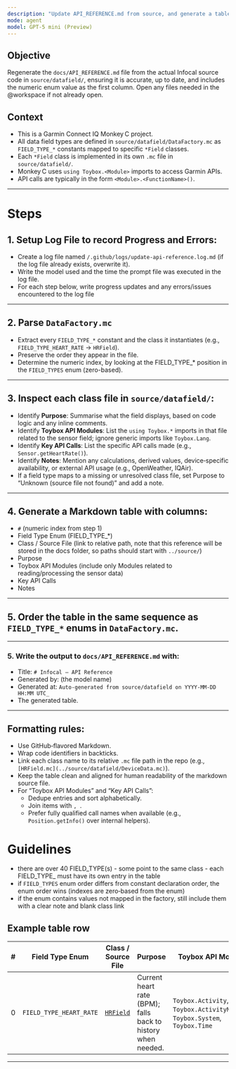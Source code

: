 ```yaml
---
description: "Update API_REFERENCE.md from source, and generate a table of FIELD_TYPE_* enums with details."
mode: agent
model: GPT-5 mini (Preview)
---
```


## Objective
Regenerate the `docs/API_REFERENCE.md` file from the actual Infocal source code in `source/datafield/`, ensuring it is accurate, up to date, and includes the numeric enum value as the first column.  Open any files needed in the @workspace if not already open.

## Context
- This is a Garmin Connect IQ Monkey C project.
- All data field types are defined in `source/datafield/DataFactory.mc` as `FIELD_TYPE_*` constants mapped to specific `*Field` classes.
- Each `*Field` class is implemented in its own `.mc` file in `source/datafield/`.
- Monkey C uses `using Toybox.<Module>` imports to access Garmin APIs.
- API calls are typically in the form `<Module>.<FunctionName>()`.

---

# Steps

## 1. **Setup Log File to record Progress and Errors:**
   - Create a log file named `/.github/logs/update-api-reference.log.md` (if the log file already exists, overwrite it).
   - Write the model used and the time the prompt file was executed in the log file.
   - For each step below, write progress updates and any errors/issues encountered to the log file

---

## 2. **Parse `DataFactory.mc`**
   - Extract every `FIELD_TYPE_*` constant and the class it instantiates (e.g., `FIELD_TYPE_HEART_RATE` → `HRField`).
   - Preserve the order they appear in the file.
   - Determine the numeric index, by looking at the FIELD_TYPE_* position in the `FIELD_TYPES` enum (zero-based).

---

## 3. **Inspect each class file** in `source/datafield/`:
   - Identify **Purpose**: Summarise what the field displays, based on code logic and any inline comments.
   - Identify **Toybox API Modules**: List the `using Toybox.*` imports in that file related to the sensor field; ignore generic imports like `Toybox.Lang`.
   - Identify **Key API Calls**: List the specific API calls made (e.g., `Sensor.getHeartRate()`).
   - Identify **Notes**: Mention any calculations, derived values, device‑specific availability, or external API usage (e.g., OpenWeather, IQAir).
   - If a field type maps to a missing or unresolved class file, set Purpose to “Unknown (source file not found)” and add a note.

---

## 4. **Generate a Markdown table** with columns:
   - `#` (numeric index from step 1)
   - Field Type Enum (FIELD_TYPE_*)
   - Class / Source File (link to relative path, note that this reference will be stored in the docs folder, so paths should start with `../source/`)
   - Purpose
   - Toybox API Modules (include only Modules related to reading/processing the sensor data)
   - Key API Calls
   - Notes

---

## 5. **Order** the table in the same sequence as `FIELD_TYPE_*` enums in `DataFactory.mc`.

---

### 5. **Write the output** to `docs/API_REFERENCE.md` with:
   - Title: `# Infocal – API Reference`
   - Generated by: (the model name)
   - Generated at: `Auto-generated from source/datafield on YYYY-MM-DD HH:MM UTC_`
   - The generated table.
---

## Formatting rules:
   - Use GitHub‑flavored Markdown.
   - Wrap code identifiers in backticks.
   - Link each class name to its relative `.mc` file path in the repo (e.g., `[HRField.mc](../source/datafield/DeviceData.mc)`).
   - Keep the table clean and aligned for human readability of the markdown source file.
   - For “Toybox API Modules” and “Key API Calls”:
     - Dedupe entries and sort alphabetically.
     - Join items with `, `.
     - Prefer fully qualified call names when available (e.g., `Position.getInfo()` over internal helpers).

# Guidelines
- there are over 40 FIELD_TYPE(s) - some point to the same class - each FIELD_TYPE_ must have its own entry in the table
- if `FIELD_TYPES` enum order differs from constant declaration order, the enum order wins (indexes are zero‑based from the enum)
- if the enum contains values not mapped in the factory, still include them with a clear note and blank class link

## Example table row
| #  | Field Type Enum | Class / Source File | Purpose | Toybox API Modules | Key API Calls | Notes |
|----|-----------------|---------------------|---------|--------------------|---------------|-------|
| 0  | `FIELD_TYPE_HEART_RATE` | [`HRField`](../source/datafield/DeviceData.mc) | Current heart rate (BPM); falls back to history when needed. | `Toybox.Activity`, `Toybox.ActivityMonitor`, `Toybox.System`, `Toybox.Time` | `Activity.getActivityInfo()`, `ActivityMonitor.getHeartRateHistory()` | Returns 0 when no HR; `_retrieveHeartrate()` handles fallbacks. |


---
